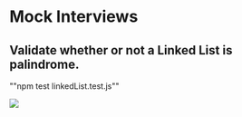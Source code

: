 
# Mock Interviews

## Validate whether or not a Linked List is palindrome.

""npm test linkedList.test.js""




![](https://i.ibb.co/9355Bc1/fffff.png)